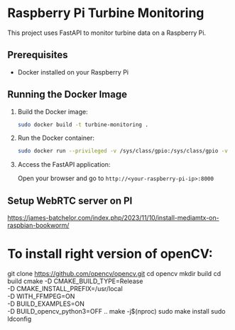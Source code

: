 # Raspberry Pi Turbine Monitoring

This project uses FastAPI to monitor turbine data on a Raspberry Pi.

## Prerequisites

- Docker installed on your Raspberry Pi

## Running the Docker Image

1. Build the Docker image:

    ```sh
    sudo docker build -t turbine-monitoring .
    ```

2. Run the Docker container:

    ```sh
    sudo docker run --privileged -v /sys/class/gpio:/sys/class/gpio -v /dev/gpiomem:/dev/gpiomem -v ./calc:/app/calc -p 8000:8000 turbine-monitoring    
    ```

3. Access the FastAPI application:

    Open your browser and go to `http://<your-raspberry-pi-ip>:8000`

## Setup WebRTC server on PI
https://james-batchelor.com/index.php/2023/11/10/install-mediamtx-on-raspbian-bookworm/

# To install right version of openCV:

git clone https://github.com/opencv/opencv.git
cd opencv
mkdir build
cd build
cmake -D CMAKE_BUILD_TYPE=Release \
      -D CMAKE_INSTALL_PREFIX=/usr/local \
      -D WITH_FFMPEG=ON \
      -D BUILD_EXAMPLES=ON \
      -D BUILD_opencv_python3=OFF ..
make -j$(nproc)
sudo make install
sudo ldconfig
